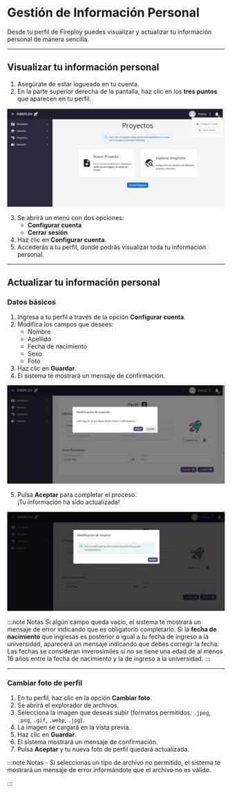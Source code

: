 # Gestión de Información Personal

Desde tu perfil de Fireploy puedes visualizar y actualizar tu información personal de manera sencilla.

---

## Visualizar tu información personal

1. Asegúrate de estar logueado en tu cuenta.
2. En la parte superior derecha de la pantalla, haz clic en los **tres puntos** que aparecen en tu perfil.

![alt text](image.png)

3. Se abrirá un menú con dos opciones:
    - **Configurar cuenta**
    - **Cerrar sesión**
4. Haz clic en **Configurar cuenta**.
5. Accederás a tu perfil, donde podrás visualizar toda tu información personal.

---

## Actualizar tu información personal

### Datos básicos

1. Ingresa a tu perfil a través de la opción **Configurar cuenta**.
2. Modifica los campos que desees:
    - Nombre
    - Apellido
    - Fecha de nacimiento
    - Sexo
    - Foto
3. Haz clic en **Guardar**.
4. El sistema te mostrará un mensaje de confirmación.

![alt text](image-1.png)


5. Pulsa **Aceptar** para completar el proceso.  
    ¡Tu información ha sido actualizada!

![alt text](image-2.png)

:::note Notas
    Si algún campo queda vacío, el sistema te mostrará un mensaje de error indicando que es obligatorio completarlo.
    Si la **fecha de nacimiento** que ingresas es posterior o igual a tu fecha de ingreso a la universidad, aparecerá un mensaje indicando que debes corregir la fecha.
    Las fechas se consideran inverosímiles si no se tiene una edad de al menos 16 años entre la fecha de nacimiento y la de ingreso a la universidad.
:::


---

### Cambiar foto de perfil

1. En tu perfil, haz clic en la opción **Cambiar foto**.
2. Se abrirá el explorador de archivos.
3. Selecciona la imagen que deseas subir (formatos permitidos: `.jpeg`, `.png`, `.gif`, `.webp`, `.jpg`).
4. La imagen se cargará en la vista previa.
5. Haz clic en **Guardar**.
6. El sistema mostrará un mensaje de confirmación.
7. Pulsa **Aceptar** y tu nueva foto de perfil quedará actualizada.


:::note Notas
    - Si seleccionas un tipo de archivo no permitido, el sistema te mostrará un mensaje de error informándote que el archivo no es válido.

:::